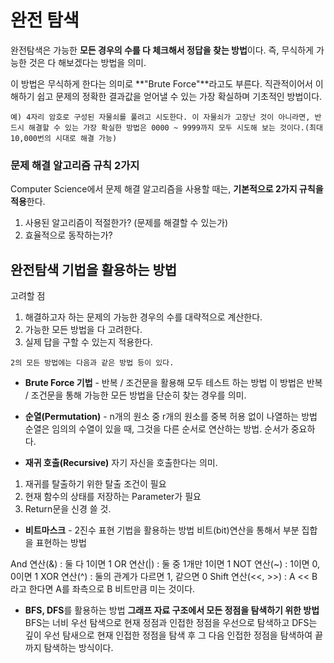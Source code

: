 # 완전 탐색
완전탐색은 가능한 **모든 경우의 수를 다 체크해서 정답을 찾는 방법**이다. 즉, 무식하게 가능한 것은 다 해보겠다는 방법을 의미.

이 방법은 무식하게 한다는 의미로 **"Brute Force"**라고도 부른다. 직관적이어서 이해하기 쉽고 문제의 정확한 결과값을 얻어낼 수 있는 가장 확실하며 기초적인 방법이다.

`예) 4자리 암호로 구성된 자물쇠를 풀려고 시도한다. 이 자물쇠가 고장난 것이 아니라면, 반드시 해결할 수 있는 가장 확실한 방법은 0000 ~ 9999까지 모두 시도해 보는 것이다.(최대 10,000번의 시대로 해결 가능)`


### 문제 해결 알고리즘 규칙 2가지
Computer Science에서 문제 해결 알고리즘을 사용할 때는, **기본적으로 2가지 규칙을 적용**한다.

1. 사용된 알고리즘이 적절한가? (문제를 해결할 수 있는가)
2. 효율적으로 동작하는가?

## 완전탐색 기법을 활용하는 방법
고려할 점
1. 해결하고자 하는 문제의 가능한 경우의 수를 대략적으로 계산한다.
2. 가능한 모든 방법을 다 고려한다.
3. 실제 답을 구할 수 있는지 적용한다.

`2의 모든 방법에는 다음과 같은 방법 등이 있다.`
- **Brute Force 기법** - 반복 / 조건문을 활용해 모두 테스트 하는 방법
이 방법은 반복 / 조건문을 통해 가능한 모든 방법을 단순히 찾는 경우를 의미. 

- **순열(Permutation)** - n개의 원소 중 r개의 원소를 중복 허용 없이 나열하는 방법
순열은 임의의 수열이 있을 때, 그것을 다른 순서로 연산하는 방법. 순서가 중요하다. 

- **재귀 호출(Recursive)**
자기 자신을 호출한다는 의미. 
1) 재귀를 탈출하기 위한 탈출 조건이 필요
2) 현재 함수의 상태를 저장하는 Parameter가 필요
3) Return문을 신경 쓸 것.

- **비트마스크** - 2진수 표현 기법을 활용하는 방법
비트(bit)연산을 통해서 부분 집합을 표현하는 방법

And 연산(&) : 둘 다 1이면 1
OR 연산(|) : 둘 중 1개만 1이면 1
NOT 연산(~) : 1이면 0, 0이면 1
XOR 연산(^) : 둘의 관계가 다르면 1, 같으면 0
Shift 연산(<<, >>) : A << B라고 한다면 A를 좌측으로 B 비트만큼 미는 것이다.


- **BFS, DFS**를 활용하는 방법
**그래프 자료 구조에서 모든 정점을 탐색하기 위한 방법**
BFS는 너비 우선 탐색으로 현재 정점과 인접한 정점을 우선으로 탐색하고 DFS는 깊이 우선 탐새으로 현재 인접한 정점을 탐색 후 그 다음 인접한 정점을 탐색하여 끝까지 탐색하는 방식이다.
